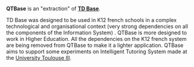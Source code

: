 **QTBase** is an "extraction" of [**TD Base**](https://github.com/ticetime/eliot-tdbase).

TD Base was designed to be used in K12 french schools in a complex technological and organisational context (very strong dependencies on all the components of the Information System) .
QTBase is more designed to work in Higher Education. All the dependencies on the  K12 french system are being removed from QTBase to make it a lighter application.
QTBase aims to support some experiments on Intelligent Tutoring System made at the [University Toulouse III](http://www.univ-tlse3.fr/).


